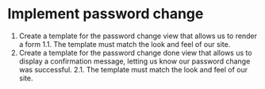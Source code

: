 # Implement password change

1. Create a template for the password change view that allows us to render a form
    1.1. The template must match the look and feel of our site.
2. Create a template for the password change done view that allows us to display a confirmation message, letting us know our password change was successful.
    2.1. The template must match the look and feel of our site.